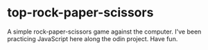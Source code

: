 # top-rock-paper-scissors
A simple rock-paper-scissors game against the computer. I've been practicing JavaScript here along the odin project. Have fun.
